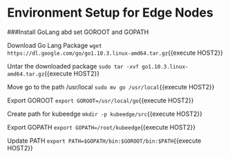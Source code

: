 # Environment Setup for Edge Nodes

###Install GoLang abd set GOROOT and GOPATH

Download Go Lang Package
`wget https://dl.google.com/go/go1.10.3.linux-amd64.tar.gz`{{execute HOST2}}

Untar the downloaded package
`sudo tar -xvf go1.10.3.linux-amd64.tar.gz`{{execute HOST2}}

Move go to the path /usr/local
`sudo mv go /usr/local`{{execute HOST2}}

Export GOROOT
`export GOROOT=/usr/local/go`{{execute HOST2}}

Create path for kubeedge
`mkdir -p kubeedge/src`{{execute HOST2}}

Export GOPATH
`export GOPATH=/root/kubeedge`{{execute HOST2}}

Update PATH 
`export PATH=$GOPATH/bin:$GOROOT/bin:$PATH`{{execute HOST2}}